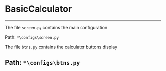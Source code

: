 # BasicCalculator

----
The file `screen.py` contains the main configuration

Path: `*\configs\screen.py`

The file `btns.py` contains the calculator buttons display

Path: `*\configs\btns.py`
----
